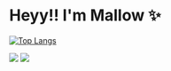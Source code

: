 # Heyy!! I'm Mallow ✨


[![Top Langs](https://github-readme-stats.vercel.app/api/top-langs/?username=malfurra&theme=tokyonight)](https://github.com/malfurra/github-readme-stats)

<picture>
  <source
    srcset="https://github-readme-stats.vercel.app/api?username=malfurra&show_icons=true&theme=tokyonight"
    media="(prefers-color-scheme: dark)"
  />
  <source
    srcset="https://github-readme-stats.vercel.app/api?username=malfurra&show_icons=true"
    media="(prefers-color-scheme: light), (prefers-color-scheme: no-preference)"
  />
  <img src="https://github-readme-stats.vercel.app/api?username=malfurra&show_icons=true" />
</picture>

<picture>
  <source
    srcset="https://github-readme-stats.vercel.app/api/top-langs/?username=malfurra&theme=tokyonight"
    media="(prefers-color-scheme: dark)"
  />
  <source
    srcset="https://github-readme-stats.vercel.app/api?username=malfurra&show_icons=true"
    media="(prefers-color-scheme: light), (prefers-color-scheme: no-preference)"
  />
  <img src="https://github-readme-stats.vercel.app/api?username=malfurra&show_icons=true" />
</picture>